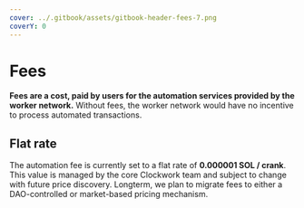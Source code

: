 ```yaml
---
cover: ../.gitbook/assets/gitbook-header-fees-7.png
coverY: 0
---
```


# Fees

**Fees are a cost, paid by users for the automation services provided by the worker network.** Without fees, the worker network would have no incentive to process automated transactions.

## Flat rate

The automation fee is currently set to a flat rate of **0.000001 SOL / crank**. This value is managed by the core Clockwork team and subject to change with future price discovery. Longterm, we plan to migrate fees to either a DAO-controlled or market-based pricing mechanism.
